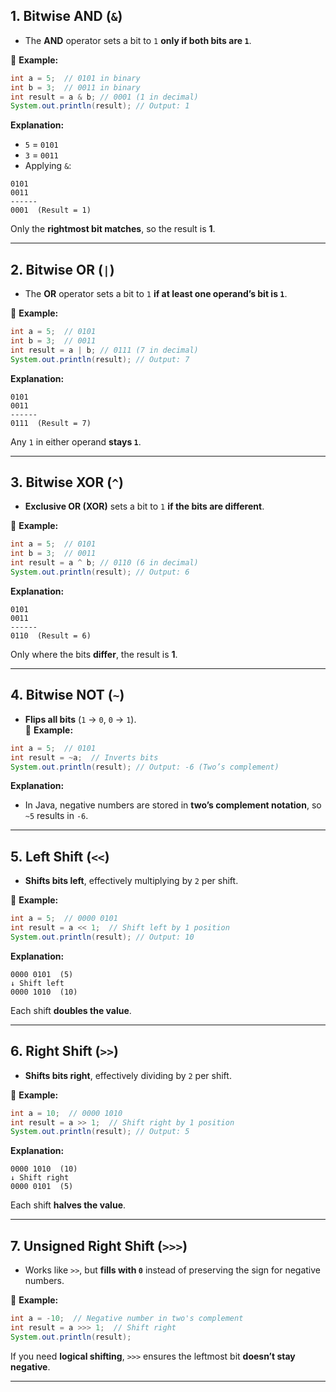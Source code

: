 
## **1. Bitwise AND (`&`)**

-   The **AND** operator sets a bit to `1` **only if both bits are `1`**.

🚀 **Example:**

```java
int a = 5;  // 0101 in binary
int b = 3;  // 0011 in binary
int result = a & b; // 0001 (1 in decimal)
System.out.println(result); // Output: 1

```

**Explanation:**

-   `5` = `0101`
-   `3` = `0011`
-   Applying `&`:

```
0101
0011
------
0001  (Result = 1)

```

Only the **rightmost bit matches**, so the result is **1**.

----------

## **2. Bitwise OR (`|`)**

-   The **OR** operator sets a bit to `1` **if at least one operand’s bit is `1`**.

🚀 **Example:**

```java
int a = 5;  // 0101
int b = 3;  // 0011
int result = a | b; // 0111 (7 in decimal)
System.out.println(result); // Output: 7

```

**Explanation:**

```
0101
0011
------
0111  (Result = 7)

```

Any `1` in either operand **stays `1`**.

----------

## **3. Bitwise XOR (`^`)**

-   **Exclusive OR (XOR)** sets a bit to `1` **if the bits are different**.

🚀 **Example:**

```java
int a = 5;  // 0101
int b = 3;  // 0011
int result = a ^ b; // 0110 (6 in decimal)
System.out.println(result); // Output: 6

```

**Explanation:**

```
0101
0011
------
0110  (Result = 6)

```

Only where the bits **differ**, the result is **1**.

----------

## **4. Bitwise NOT (`~`)**

-   **Flips all bits** (`1` → `0`, `0` → `1`).  
    🚀 **Example:**

```java
int a = 5;  // 0101
int result = ~a;  // Inverts bits
System.out.println(result); // Output: -6 (Two’s complement)

```

**Explanation:**

-   In Java, negative numbers are stored in **two’s complement notation**, so `~5` results in `-6`.

----------

## **5. Left Shift (`<<`)**

-   **Shifts bits left**, effectively multiplying by `2` per shift.

🚀 **Example:**

```java
int a = 5;  // 0000 0101
int result = a << 1;  // Shift left by 1 position
System.out.println(result); // Output: 10

```

**Explanation:**

```
0000 0101  (5)
↓ Shift left
0000 1010  (10)

```

Each shift **doubles the value**.

----------

## **6. Right Shift (`>>`)**

-   **Shifts bits right**, effectively dividing by `2` per shift.

🚀 **Example:**

```java
int a = 10;  // 0000 1010
int result = a >> 1;  // Shift right by 1 position
System.out.println(result); // Output: 5

```

**Explanation:**

```
0000 1010  (10)
↓ Shift right
0000 0101  (5)

```

Each shift **halves the value**.

----------

## **7. Unsigned Right Shift (`>>>`)**

-   Works like `>>`, but **fills with `0`** instead of preserving the sign for negative numbers.

🚀 **Example:**

```java
int a = -10;  // Negative number in two's complement
int result = a >>> 1;  // Shift right
System.out.println(result);

```

If you need **logical shifting**, `>>>` ensures the leftmost bit **doesn’t stay negative**.

----------
